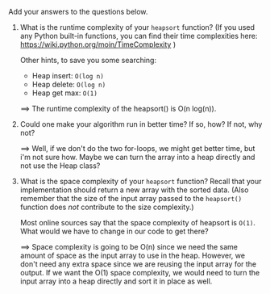 Add your answers to the questions below.

1. What is the runtime complexity of your `heapsort` function? (If you used any
   Python built-in functions, you can find their time complexities here:
   https://wiki.python.org/moin/TimeComplexity )

   Other hints, to save you some searching:

   * Heap insert: `O(log n)`
   * Heap delete: `O(log n)`
   * Heap get max: `O(1)`
   
   ==> The runtime complexity of the heapsort() is O(n log(n)).

2. Could one make your algorithm run in better time? If so, how? If not, why
   not?
   
   ==> Well, if we don't do the two for-loops, we might get better time, but i'm not sure how. Maybe we can turn the array into a heap directly and not use the Heap class?

3. What is the space complexity of your `heapsort` function? Recall that your
   implementation should return a new array with the sorted data. (Also remember
   that the size of the input array passed to the `heapsort()` function does
   _not_ contribute to the size complexity.)

   Most online sources say that the space complexity of heapsort is `O(1)`. What
   would we have to change in our code to get there?
   
   ==> Space complexity is going to be O(n) since we need the same amount of space as the input array to use in the heap. However, we don't need any extra space since we are reusing the input array for the output.
      If we want the O(1) space complexity, we would need to turn the input array into a heap directly and sort it in place as well.
